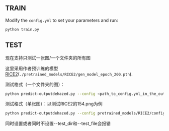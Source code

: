 ## TRAIN

Modify the `config.yml` to set your parameters and run:

```bash
python train.py
```

## TEST

现在支持只测试一张图/一个文件夹的所有图

这里采用作者预训练的模型[RICE2]((./pretrained_models/RICE1/))(`./pretrained_models/RICE2/gen_model_epoch_200.pth`).

测试格式（一个文件夹的图）：

```bash
python predict-outputdehazed.py --config <path_to_config.yml_in_the_out_dir> --test_dir <path_to_a_directory_stored_test_data> --out_dir <path_to_an_output_directory> --pretrained <path_to_a_pretrained_model> --cuda
```

测试格式（单张图）：以测试RICE2的154.png为例

```bash
python predict-outputdehazed.py --config pretrained_models/RICE2/config.yml --out_dir ./results/test --pretrained ./pretrained_models/RICE2/gen_model_epoch_200.pth --cuda --test_file ./data/RICE_DATASET/RICE2/cloudy_image/154.png
```

同时设置或者同时不设置--test_dir和--test_file会报错
